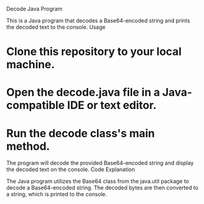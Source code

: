Decode Java Program

This is a Java program that decodes a Base64-encoded string and prints the decoded text to the console.
Usage

  # Clone this repository to your local machine.
  # Open the decode.java file in a Java-compatible IDE or text editor.
  # Run the decode class's main method.

The program will decode the provided Base64-encoded string and display the decoded text on the console.
Code Explanation

The Java program utilizes the Base64 class from the java.util package to decode a Base64-encoded string. The decoded bytes are then converted to a string, which is printed to the console.
